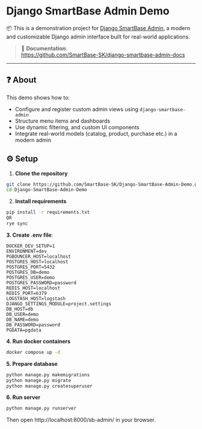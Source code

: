 # Django SmartBase Admin Demo



📦 This is a demonstration project for [Django SmartBase Admin](https://github.com/SmartBase-SK/django-smartbase-admin), a modern and customizable Django admin interface built for real-world applications.

> 🔗 **Documentation**:  
> https://github.com/SmartBase-SK/django-smartbase-admin-docs

---

## ❓ About

This demo shows how to:

- Configure and register custom admin views using `django-smartbase-admin`
- Structure menu items and dashboards
- Use dynamic filtering, and custom UI components
- Integrate real-world models (catalog, product, purchase etc.) in a modern admin

## ⚙️ Setup

1. **Clone the repository**

```bash
git clone https://github.com/SmartBase-SK/Django-SmartBase-Admin-Demo.git
cd Django-SmartBase-Admin-Demo
```
2. **Install requirements**

```bash
pip install -r requirements.txt
OR
rye sync
```
**3. Create .env file**:
```
DOCKER_DEV_SETUP=1
ENVIRONMENT=dev
PGBOUNCER_HOST=localhost
POSTGRES_HOST=localhost
POSTGRES_PORT=5432
POSTGRES_DB=demo
POSTGRES_USER=demo
POSTGRES_PASSWORD=password
REDIS_HOST=localhost
REDIS_PORT=6379
LOGSTASH_HOST=logstash
DJANGO_SETTINGS_MODULE=project.settings
DB_HOST=db
DB_USER=demo
DB_NAME=demo
DB_PASSWORD=password
PGDATA=pgdata
```
**4. Run docker containers**

```bash
docker compose up -d
```
**5. Prepare database**

```bash
python manage.py makemigrations
python manage.py migrate
python manage.py createsuperuser
```
**6. Run server**

```bash
python manage.py runserver
```

Then open http://localhost:8000/sb-admin/ in your browser.